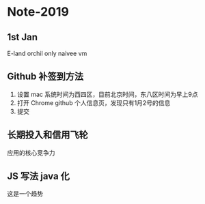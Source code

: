 # Note-2019

## 1st Jan

E-land orchil only naivee vm

## Github 补签到方法

1. 设置 mac 系统时间为西四区，目前北京时间，东八区时间为早上9点
2. 打开 Chrome github 个人信息页，发现只有1月2号的信息
3. 提交

## 长期投入和信用飞轮

应用的核心竞争力

## JS 写法 java 化

这是一个趋势
